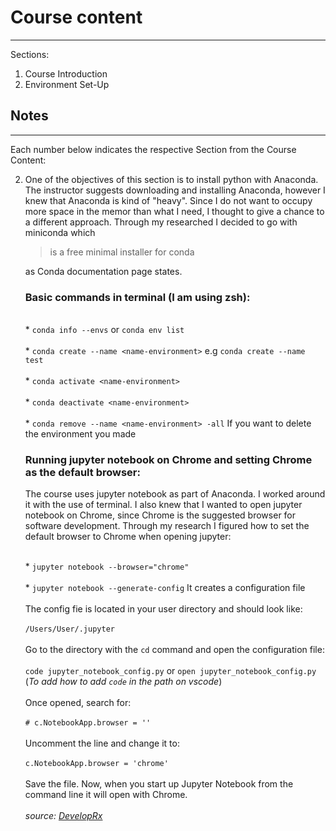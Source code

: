 # Course content
----------------
Sections:
<ol>
  <li>Course Introduction</li>
  <li>Environment Set-Up</li>
</ol>

## Notes
--------
Each number below indicates the respective Section from the Course Content:

2. One of the objectives of this section is to install python with Anaconda. The instructor suggests downloading and installing Anaconda, however I knew that Anaconda is kind of "heavy". Since I do not want to occupy more space in the memor than what I need, I thought to give a chance to a different approach. Through my researched I decided to go with miniconda which
    > is a free minimal installer for conda

    as Conda documentation page states.
    
    ### Basic commands in terminal (I am using zsh):
    
    <br>* ```conda info --envs``` or ```conda env list```</br> 
    <br>* ```conda create --name <name-environment>``` e.g ```conda create --name test```</br> 
    <br>* ```conda activate <name-environment>```</br> 
    <br>* ```conda deactivate <name-environment>```</br>
    <br>* ```conda remove --name <name-environment> -all``` If you want to delete the environment you made

    ### Running jupyter notebook on Chrome and setting Chrome as the default browser:

    The course uses jupyter notebook as part of Anaconda. I worked around it with the use of terminal. I also knew that I wanted to open jupyter notebook on Chrome, since Chrome is the suggested browser for software development. Through my research I figured how to set the default browser to Chrome when opening jupyter:

    <br>* ```jupyter notebook --browser="chrome"```</br>
    <br>* ```jupyter notebook --generate-config``` It creates a configuration file</br>
    <br>The config fie is located in your user directory and should look like:</br>
    <br> ```/Users/User/.jupyter```</br>
    <br>Go to the directory with the ```cd``` command and open the configuration file:</br>
    <br> ```code jupyter_notebook_config.py``` or ```open jupyter_notebook_config.py``` (*To add how to add ```code``` in the path on vscode*)</br>
    <br>Once opened, search for:</br>
    <br> ```# c.NotebookApp.browser = ''```</br>
    <br>Uncomment the line and change it to:</br>
    <br> ```c.NotebookApp.browser = 'chrome'```</br>
    <br>Save the file. Now, when you start up Jupyter Notebook from the command line it will open with Chrome.<br>
    <br>*source: [DevelopRx](http://developrx.com/rx-jupyter-notebook-select-browser/)*</br>